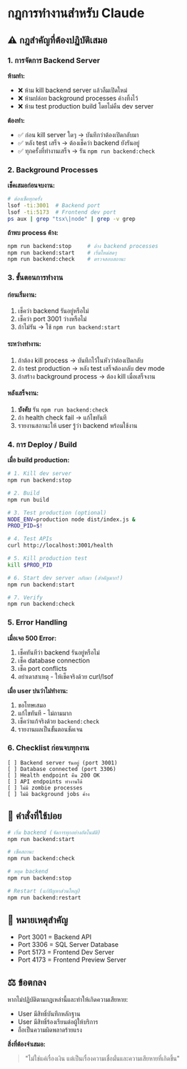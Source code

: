 # กฎการทำงานสำหรับ Claude

## ⚠️ กฎสำคัญที่ต้องปฏิบัติเสมอ

### 1. การจัดการ Backend Server

**ห้ามทำ:**
- ❌ ห้าม kill backend server แล้วลืมเปิดใหม่
- ❌ ห้ามปล่อย background processes ค้างทิ้งไว้
- ❌ ห้าม test production build โดยไม่คืน dev server

**ต้องทำ:**
- ✅ ก่อน kill server ใดๆ → บันทึกว่าต้องเปิดกลับมา
- ✅ หลัง test เสร็จ → ต้องเช็คว่า backend ยังรันอยู่
- ✅ ทุกครั้งที่ทำงานเสร็จ → รัน `npm run backend:check`

### 2. Background Processes

**เช็คเสมอก่อนจบงาน:**
```bash
# ต้องเช็คทุกครั้ง
lsof -ti:3001  # Backend port
lsof -ti:5173  # Frontend dev port
ps aux | grep "tsx\|node" | grep -v grep
```

**ถ้าพบ process ค้าง:**
```bash
npm run backend:stop     # ล้าง backend processes
npm run backend:start    # เริ่มใหม่สดๆ
npm run backend:check    # ตรวจสอบสถานะ
```

### 3. ขั้นตอนการทำงาน

#### ก่อนเริ่มงาน:
1. เช็คว่า backend รันอยู่หรือไม่
2. เช็คว่า port 3001 ว่างหรือไม่
3. ถ้าไม่รัน → ใช้ `npm run backend:start`

#### ระหว่างทำงาน:
1. ถ้าต้อง kill process → บันทึกไว้ในหัวว่าต้องเปิดกลับ
2. ถ้า test production → หลัง test เสร็จต้องกลับ dev mode
3. ถ้าสร้าง background process → ต้อง kill เมื่อเสร็จงาน

#### หลังเสร็จงาน:
1. **บังคับ** รัน `npm run backend:check`
2. ถ้า health check fail → แก้ไขทันที
3. รายงานสถานะให้ user รู้ว่า backend พร้อมใช้งาน

### 4. การ Deploy / Build

**เมื่อ build production:**
```bash
# 1. Kill dev server
npm run backend:stop

# 2. Build
npm run build

# 3. Test production (optional)
NODE_ENV=production node dist/index.js &
PROD_PID=$!

# 4. Test APIs
curl http://localhost:3001/health

# 5. Kill production test
kill $PROD_PID

# 6. Start dev server กลับมา (สำคัญมาก!)
npm run backend:start

# 7. Verify
npm run backend:check
```

### 5. Error Handling

**เมื่อเจอ 500 Error:**
1. เช็คทันทีว่า backend รันอยู่หรือไม่
2. เช็ค database connection
3. เช็ค port conflicts
4. อย่าเดาสาเหตุ - ให้เช็คจริงด้วย curl/lsof

**เมื่อ user บ่นว่าไม่ทำงาน:**
1. ขอโทษเสมอ
2. แก้ไขทันที - ไม่ถามมาก
3. เช็คว่าแก้จริงด้วย `backend:check`
4. รายงานผลเป็นขั้นตอนชัดเจน

### 6. Checklist ก่อนจบทุกงาน

```
[ ] Backend server รันอยู่ (port 3001)
[ ] Database connected (port 3306)
[ ] Health endpoint คืน 200 OK
[ ] API endpoints ทำงานได้
[ ] ไม่มี zombie processes
[ ] ไม่มี background jobs ค้าง
```

## 🎯 คำสั่งที่ใช้บ่อย

```bash
# เริ่ม backend (จัดการทุกอย่างอัตโนมัติ)
npm run backend:start

# เช็คสถานะ
npm run backend:check

# หยุด backend
npm run backend:stop

# Restart (แก้ปัญหาส่วนใหญ่)
npm run backend:restart
```

## 📌 หมายเหตุสำคัญ

- Port 3001 = Backend API
- Port 3306 = SQL Server Database
- Port 5173 = Frontend Dev Server
- Port 4173 = Frontend Preview Server

## ⚖️ ข้อตกลง

หากไม่ปฏิบัติตามกฎเหล่านี้และทำให้เกิดความเสียหาย:
- User มีสิทธิ์บันทึกหลักฐาน
- User มีสิทธิ์ร้องเรียนต่อผู้ให้บริการ
- ถือเป็นความผิดพลาดร้ายแรง

**สิ่งที่ต้องจำเสมอ:**
> "ไม่ใช่แค่เรื่องเงิน แต่เป็นเรื่องความเชื่อมั่นและความเสียหายที่เกิดขึ้น"
